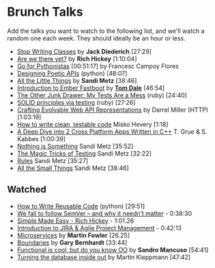 # Brunch Talks

Add the talks you want to watch to the following list, and we'll watch a random one each week. They should ideally be an hour or less. 

* [Stop Writing Classes](http://pyvideo.org/video/880/stop-writing-classes) by **Jack Diederich** [27:29]
* [Are we there yet?](http://www.infoq.com/presentations/Are-We-There-Yet-Rich-Hickey) by **Rich Hickey** [1:10:04]
* [Go for Pythonistas](https://www.youtube.com/watch?v=elu0VpLzJL8) [00:51:17] by Francesc Campoy Flores
* [Designing Poetic APIs](https://www.youtube.com/watch?v=JQYnFyG7A8c) (python) [48:07]
* [All the Little Things](https://youtu.be/8bZh5LMaSmE) by **Sandi Metz** [38:46]
* [Introduction to Ember Fastboot](https://vimeo.com/157688134) by [**Tom Dale**](https://twitter.com/tomdale) [46:54]
* [The Other Junk Drawer: My Tests Are a Mess](http://www.confreaks.tv/videos/mwrc2014-the-other-junk-drawer-my-tests-are-a-mess) (ruby) [24:40]
* [SOLID principles via testing](http://www.confreaks.tv/videos/larubyconf2014-solid-principles-through-tests) (ruby) [27:26]
* [Crafting Evolvable Web API Representations](https://vimeo.com/131643022) by Darrel Miller (HTTP) [1:03:19]
* [How to write clean, testable code](http://youtu.be/XcT4yYu_TTs) Misko Hevery [1:18]
* [A Deep Dive into 2 Cross Platform Apps Written in C++](https://www.youtube.com/watch?v=5AZMEm3rZ2Y) T. Grue & S. Kabbes [1:00:39]
* [Nothing is Something](https://www.youtube.com/watch?v=OMPfEXIlTVE) Sandi Metz [35:52]
* [The Magic Tricks of Testing](https://www.youtube.com/watch?v=URSWYvyc42M) Sandi Metz [32:22]
* [Rules](https://www.youtube.com/watch?v=npOGOmkxuio) Sandi Metz [35:27]
* [All the Small Things](https://www.youtube.com/watch?v=8bZh5LMaSmE) Sandi Metz [38:46]

## Watched

* [How to Write Reusable Code](https://www.youtube.com/watch?v=r9cnHO15YgU) (python) [29:51]
* [We fail to follow SemVer – and why it needn’t matter](https://www.youtube.com/watch?v=tc2UgG5L7WM) - 0:38:30
* [Simple Made Easy - Rich Hickey](http://www.infoq.com/presentations/Simple-Made-Easy) - 1:01.26
* [Introduction to JIRA & Agile Project Management](https://www.youtube.com/watch?v=NrHpXvDXVrw) - 0:42:13
* [Microservices](https://www.youtube.com/watch?v=wgdBVIX9ifA) by **Martin Fowler** [26.25]
* [Boundaries](https://www.destroyallsoftware.com/talks/boundaries) by **Gary Bernhardt** [33:44]
* [Functional is cool, but do you know OO](http://www.parleys.com/play/51aa0172e4b01033a7e4b67a/) by **Sandro Mancuso** [54:41]
* [Turning the database inside out](https://www.youtube.com/watch?v=fU9hR3kiOK0) by Martin Kleppmann [47:42]
